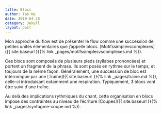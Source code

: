 ```yaml
---
title: Blocs
author: Tao He
date: 2019-04-28
category: Jekyll
layout: post
---
```


Mon approche du flow est de présenter le flow comme une succession de petites unités élémentaires que j’appelle blocs. 
[Motifssimplevscomplexes]({{ site.baseurl }}{% link _pages/motifssimplesvscomplexes.md %}).

Ces blocs sont composés de plusieurs pieds (syllabes prononcées) et portent un fragment de la phrase.
Ils sont posés en rythme sur le temps, et toujours de la même façon.
Généralement, une succession de bloc est interrompue par une [Traîne]({{ site.baseurl }}{% link _pages/traine.md %}), celle-ci introduisant notamment une respiration.
Typiquement, 3 blocs vont être suivi d'une traîne.

Au delà des implications rythmiques du chant, cette organisation en blocs impose des contraintes au niveau de l’écriture [Coupes]({{ site.baseurl }}{% link _pages/syntagme-coupe.md %}).